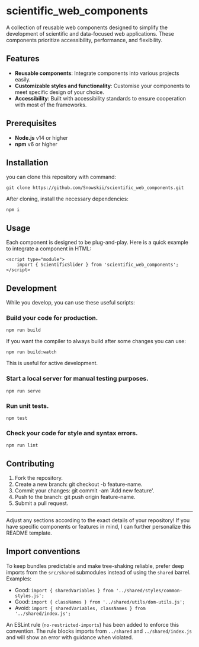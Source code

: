 # scientific_web_components

A collection of reusable web components designed to simplify the development of scientific and data-focused web applications. These components prioritize accessibility, performance, and flexibility.

## Features
- **Reusable components**: Integrate components into various projects easily.
- **Customizable styles and functionality**: Customise your components to meet specific design of your choice.
- **Accessibility**: Built with accessibility standards to ensure cooperation with most of the frameworks.

## Prerequisites

- **Node.js** v14 or higher
- **npm** v6 or higher

## Installation

you can clone this repository with command:

```
git clone https://github.com/Snowskii/scientific_web_components.git
```

After cloning, install the necessary dependencies:

```
npm i
```

## Usage

Each component is designed to be plug-and-play. Here is a quick example to integrate a component in HTML:

```
<script type="module">
    import { ScientificSlider } from 'scientific_web_components';
</script>
```

## Development

While you develop, you can use these useful scripts:

### Build your code for production.

```
npm run build
```

If you want the compiler to always build after some changes you can use:

```
npm run build:watch
```

This is useful for active development.

### Start a local server for manual testing purposes.

```
npm run serve
```

### Run unit tests.

```
npm test
```

### Check your code for style and syntax errors.

```
npm run lint
```

## Contributing
1. Fork the repository.
2. Create a new branch: git checkout -b feature-name.
3. Commit your changes: git commit -am 'Add new feature'.
4. Push to the branch: git push origin feature-name.
5. Submit a pull request.

---

Adjust any sections according to the exact details of your repository! If you have specific components or features in mind, I can further personalize this README template.

## Import conventions

To keep bundles predictable and make tree-shaking reliable, prefer deep imports from the `src/shared` submodules instead of using the `shared` barrel. Examples:

- Good: `import { sharedVariables } from '../shared/styles/common-styles.js';`
- Good: `import { classNames } from '../shared/utils/dom-utils.js';`
- Avoid: `import { sharedVariables, classNames } from '../shared/index.js';`

An ESLint rule (`no-restricted-imports`) has been added to enforce this convention. The rule blocks imports from `../shared` and `../shared/index.js` and will show an error with guidance when violated.